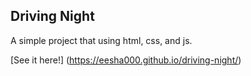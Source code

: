 
## Driving Night

A simple project that using html, css, and js.

[See it here!] (https://eesha000.github.io/driving-night/)
